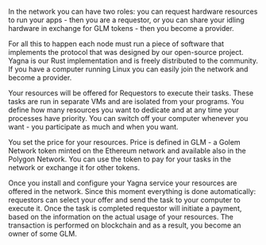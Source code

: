 In the network you can have two roles: you can request hardware resources to run your apps - then you are a requestor, or you can share your idling hardware in exchange for GLM tokens - then you become a provider.

For all this to happen each node must run a piece of software that implements the protocol that was designed by our open-source project. Yagna is our Rust implementation and is freely distributed to the community. If you have a computer running Linux you can easily join the network and become a provider.

Your resources will be offered for Requestors to execute their tasks. These tasks are run in separate VMs and are isolated from your programs. You define how many resources you want to dedicate and at any time your processes have priority. You can switch off your computer whenever you want - you participate as much and when you want.

You set the price for your resources. Price is defined in GLM - a Golem Network token minted on the Ethereum network and available also in the Polygon Network. You can use the token to pay for your tasks in the network or exchange it for other tokens.

Once you install and configure your Yagna service your resources are offered in the network. Since this moment everything is done automatically: requestors can select your offer and send the task to your computer to execute it. Once the task is completed requestor will initiate a payment, based on the information on the actual usage of your resources. The transaction is performed on blockchain and as a result, you become an owner of some GLM.
